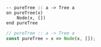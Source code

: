 ```applescript
-- pureTree :: a -> Tree aon pureTree(x)	Node(x, [])end pureTree
```

```js
// pureTree :: a -> Tree a
const pureTree = x => Node(x, []);
```